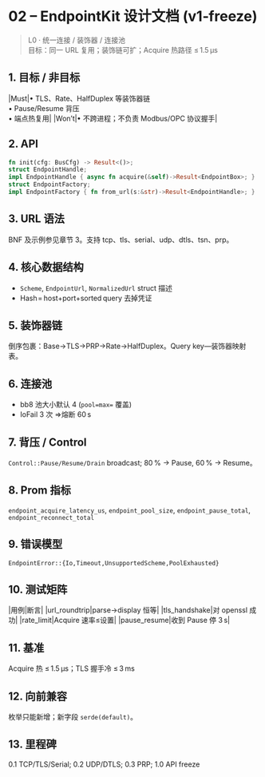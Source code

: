 # 02 – EndpointKit 设计文档 (v1‑freeze)

> L0 · 统一连接 / 装饰器 / 连接池  
> 目标：同一 URL 复用；装饰链可扩；Acquire 热路径 ≤ 1.5 µs

## 1. 目标 / 非目标
|Must|• TLS、Rate、HalfDuplex 等装饰器链<br>• Pause/Resume 背压<br>• 端点热复用|
|Won’t|• 不跨进程；不负责 Modbus/OPC 协议握手|

## 2. API
```rust
fn init(cfg: BusCfg) -> Result<()>;
struct EndpointHandle;
impl EndpointHandle { async fn acquire(&self)->Result<EndpointBox>; }
struct EndpointFactory;
impl EndpointFactory { fn from_url(s:&str)->Result<EndpointHandle>; }
```

## 3. URL 语法
BNF 及示例参见章节 3。支持 tcp、tls、serial、udp、dtls、tsn、prp。

## 4. 核心数据结构
* `Scheme`, `EndpointUrl`, `NormalizedUrl` struct 描述  
* Hash = host+port+sorted query 去掉凭证

## 5. 装饰器链
倒序包裹：Base→TLS→PRP→Rate→HalfDuplex。Query key—装饰器映射表。

## 6. 连接池
* bb8 池大小默认 4 (`pool=max=` 覆盖)  
* IoFail 3 次 ⇒熔断 60 s

## 7. 背压 / Control
`Control::Pause/Resume/Drain` broadcast; 80 % → Pause, 60 % → Resume。

## 8. Prom 指标
`endpoint_acquire_latency_us`, `endpoint_pool_size`, `endpoint_pause_total`, `endpoint_reconnect_total`

## 9. 错误模型
`EndpointError::{Io,Timeout,UnsupportedScheme,PoolExhausted}`

## 10. 测试矩阵
|用例|断言|
|url_roundtrip|parse→display 恒等|
|tls_handshake|对 openssl 成功|
|rate_limit|Acquire 速率≤设置|
|pause_resume|收到 Pause 停 3 s|

## 11. 基准
Acquire 热 ≤ 1.5 µs；TLS 握手冷 ≤ 3 ms

## 12. 向前兼容
枚举只能新增；新字段 `serde(default)`。

## 13. 里程碑
0.1 TCP/TLS/Serial; 0.2 UDP/DTLS; 0.3 PRP; 1.0 API freeze
